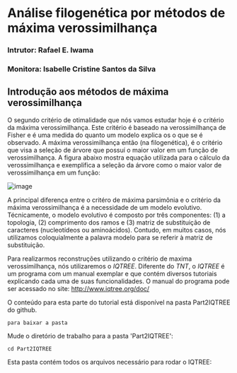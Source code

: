 # Análise filogenética por métodos de máxima verossimilhança
### Intrutor: Rafael E. Iwama
### Monitora: Isabelle Cristine Santos da Silva



## Introdução aos métodos de máxima verossimilhança

O segundo critério de otimalidade que nós vamos estudar hoje é o critério da máxima verossimilhança. Este critério é baseado na verossimilhança de Fisher e é uma medida do quanto um modelo explica os o que se é observado. A máxima verossimilhança então (na filogenética), é o critério que visa a seleção de árvore que possuí o maior valor em um função de verossimilhança. A figura abaixo mostra equação utilizada para o cálculo da verossimilhança e exemplifica a seleção da árvore como o maior valor de verossimilhança em um função:

![image](https://github.com/user-attachments/assets/a92e96e8-c5f2-4ad6-9db8-83e7943ca926)


A principal diferença entre o critéro de máxima parsimônia e o critério da máxima verossimilhança é a necessidade de um modelo evolutivo. Técnicamente, o modelo evolutivo é composto por três componentes: (1) a topologia, (2) comprimento dos ramos e (3) matriz de substituição de caracteres (nucleotídeos ou aminoácidos). Contudo, em muitos casos, nós utilizamos coloquialmente a palavra modelo para se referir à matriz de substituição.

Para realizarmos reconstruções utilizando o critério de maxima verossimilhança, nós utilizaremos o _IQTREE_. Diferente do _TNT_, o _IQTREE_ é um programa com um manual exemplar e que contém diversos tutoriais explicando cada uma de suas funcionalidades. O manual do programa pode ser acessado no site: http://www.iqtree.org/doc/

O conteúdo para esta parte do tutorial está disponível na pasta Part2IQTREE do github.

```
para baixar a pasta
```

Mude o diretório de trabalho para a pasta 'Part2IQTREE':
```
cd Part2IQTREE
```

Esta pasta contém todos os arquivos necessário para rodar o IQTREE:

